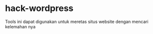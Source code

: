 # hack-wordpress
Tools ini dapat digunakan untuk meretas situs website dengan mencari kelemahan nya
